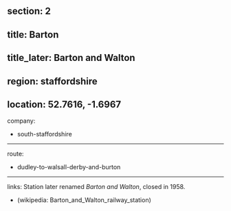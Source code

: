 section: 2
----
title: Barton
----
title_later: Barton and Walton
----
region: staffordshire
----
location: 52.7616, -1.6967
----
company:
- south-staffordshire
----
route:
- dudley-to-walsall-derby-and-burton
----
links:
Station later renamed *Barton and Walton*, closed in 1958.
- (wikipedia: Barton_and_Walton_railway_station)
